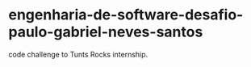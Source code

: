 # engenharia-de-software-desafio-paulo-gabriel-neves-santos
 code challenge to Tunts Rocks internship. 
